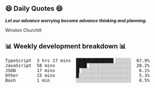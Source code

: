 ## 😄 Daily Quotes 😄

_**Let our advance worrying become advance thinking and planning.**_

Winston Churchill



## 📊 Weekly development breakdown 📊

<pre>TypeScript  3 hrs 17 mins  ██████████████▎░░░░░░  67.9%
JavaScript  58 mins        ████▏░░░░░░░░░░░░░░░░  20.2%
JSON        17 mins        █▎░░░░░░░░░░░░░░░░░░░   6.1%
Other       15 mins        █░░░░░░░░░░░░░░░░░░░░   5.3%
Bash        1 min          ░░░░░░░░░░░░░░░░░░░░░   0.5%</pre>